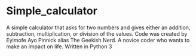# Simple_calculator
A simple calculator that asks for two numbers and gives either an addition, subtraction, multiplication, or division of the values.
 Code was created by Eyimofe Ayo Pinnick alias The Geekish Nerd.
 A novice coder who wants to make an impact on life.
 Written in Python 3
